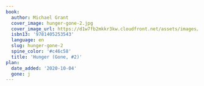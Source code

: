 ```yaml
---
book:
  author: Michael Grant
  cover_image: hunger-gone-2.jpg
  cover_image_url: https://d1w7fb2mkkr3kw.cloudfront.net/assets/images/book/lrg/9781/4052/9781405277051.jpg
  isbn13: '9781405253543'
  language: en
  slug: hunger-gone-2
  spine_color: '#c46c58'
  title: 'Hunger (Gone, #2)'
plan:
  date_added: '2020-10-04'
  gone: j
---
```

